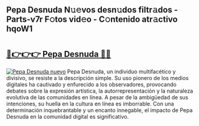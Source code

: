 ## Pepa Desnuda N𝚞𝚎vos desn𝚞dos filtr𝚊dos - Parts-v7r F𝚘tos vid𝚎o - C𝚘ntenido atr𝚊ctivo hqoW1

# <h2><a href="http://mb1r0x.tromn.icu/?c=Pepa+Desnuda">🔗👉👉👉 Pepa Desnuda 🔗🔗</a></h2>

[![Pepa Desnuda nuevo](https://i.imgur.com/pEAQMta.gif)](http://mb1r0x.tromn.icu/?c=Pepa+Desnuda)
Pepa Desnuda, un individuo multifacético y divisivo, se resiste a la descripción simple. Su uso pionero de los medios digitales ha cautivado y enfurecido a los observadores, provocando debates sobre la expresión artística, la autorrepresentación y la naturaleza evolutiva de las comunidades en línea. A pesar de la ambigüedad de sus intenciones, su huella en la cultura en línea es imborrable. Con una determinación inquebrantable y un encanto innegable, el impacto de Pepa Desnuda en la comunidad digital es significativo.
